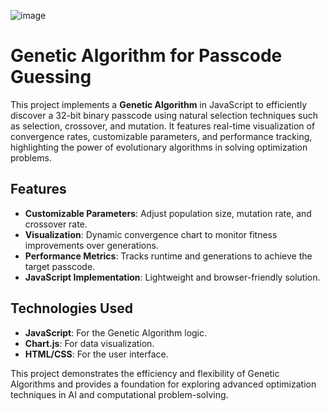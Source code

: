 ![image](https://github.com/user-attachments/assets/966d08de-60dd-4115-966f-bf99004059b1)

# Genetic Algorithm for Passcode Guessing

This project implements a **Genetic Algorithm** in JavaScript to efficiently discover a 32-bit binary passcode using natural selection techniques such as selection, crossover, and mutation. It features real-time visualization of convergence rates, customizable parameters, and performance tracking, highlighting the power of evolutionary algorithms in solving optimization problems.

## Features

- **Customizable Parameters**: Adjust population size, mutation rate, and crossover rate.
- **Visualization**: Dynamic convergence chart to monitor fitness improvements over generations.
- **Performance Metrics**: Tracks runtime and generations to achieve the target passcode.
- **JavaScript Implementation**: Lightweight and browser-friendly solution.

## Technologies Used

- **JavaScript**: For the Genetic Algorithm logic.
- **Chart.js**: For data visualization.
- **HTML/CSS**: For the user interface.

This project demonstrates the efficiency and flexibility of Genetic Algorithms and provides a foundation for exploring advanced optimization techniques in AI and computational problem-solving.

